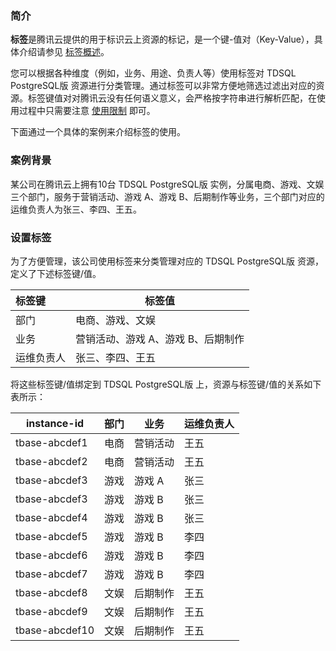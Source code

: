 
### 简介
**标签**是腾讯云提供的用于标识云上资源的标记，是一个键-值对（Key-Value），具体介绍请参见 [标签概述](https://cloud.tencent.com/document/product/651/13334)。

您可以根据各种维度（例如，业务、用途、负责人等）使用标签对 TDSQL PostgreSQL版  资源进行分类管理。通过标签可以非常方便地筛选过滤出对应的资源。标签键值对对腾讯云没有任何语义意义，会严格按字符串进行解析匹配，在使用过程中只需要注意 [使用限制](https://cloud.tencent.com/document/product/651/13354) 即可。

下面通过一个具体的案例来介绍标签的使用。

### 案例背景
某公司在腾讯云上拥有10台 TDSQL PostgreSQL版 实例，分属电商、游戏、文娱三个部门，服务于营销活动、游戏 A、游戏 B、后期制作等业务，三个部门对应的运维负责人为张三、李四、王五。

### 设置标签
为了方便管理，该公司使用标签来分类管理对应的 TDSQL PostgreSQL版 资源，定义了下述标签键/值。

| 标签键     | 标签值                             |
| :---------- | ---------------------------------- |
| 部门       | 电商、游戏、文娱                   |
| 业务       | 营销活动、游戏 A、游戏 B、后期制作 |
| 运维负责人 | 张三、李四、王五                   |

将这些标签键/值绑定到 TDSQL PostgreSQL版 上，资源与标签键/值的关系如下表所示：

|instance-id	|部门	|业务	|运维负责人|
|----------------|-------|----|--------------|
|tbase-abcdef1	|电商	|营销活动	|王五|
|tbase-abcdef2	|电商	|营销活动|	王五|
|tbase-abcdef3	|游戏|	游戏 A	|张三|
|tbase-abcdef3	|游戏|	游戏 B	|张三|
|tbase-abcdef4|	游戏	|游戏 B	|张三|
|tbase-abcdef5|	游戏	|游戏 B	|李四|
|tbase-abcdef6	|游戏	|游戏 B|	李四|
|tbase-abcdef7	|游戏	|游戏 B	|李四|
|tbase-abcdef8	|文娱	|后期制作|	王五|
|tbase-abcdef9	|文娱	|后期制作	|王五|
|tbase-abcdef10|	文娱	|后期制作|	王五|
